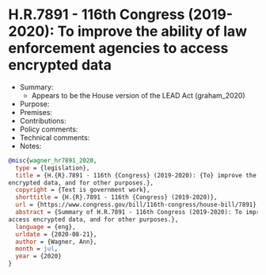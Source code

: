 # H.R.7891 - 116th Congress (2019-2020): To improve the ability of law enforcement agencies to access encrypted data

- Summary:
  - Appears to be the House version of the LEAD Act (graham_2020)
- Purpose:
- Premises:
- Contributions:
- Policy comments:
- Technical comments:
- Notes:

```bib
@misc{wagner_hr7891_2020,
  type = {legislation},
  title = {H.{R}.7891 - 116th {Congress} (2019-2020): {To} improve the ability of law enforcement agencies to access
encrypted data, and for other purposes.},
  copyright = {Text is government work},
  shorttitle = {H.{R}.7891 - 116th {Congress} (2019-2020)},
  url = {https://www.congress.gov/bill/116th-congress/house-bill/7891},
  abstract = {Summary of H.R.7891 - 116th Congress (2019-2020): To improve the ability of law enforcement agencies to
access encrypted data, and for other purposes.},
  language = {eng},
  urldate = {2020-08-21},
  author = {Wagner, Ann},
  month = jul,
  year = {2020}
}
```

